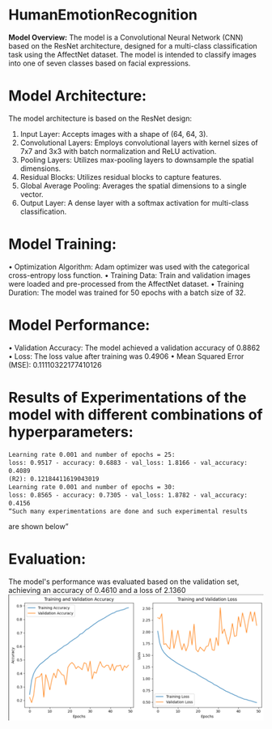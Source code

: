 # HumanEmotionRecognition
**Model Overview:**
The model is a Convolutional Neural Network (CNN) based on the ResNet architecture, designed for a multi-class classification task using the AffectNet dataset. The model is intended to classify images into one of seven classes based on facial expressions.
# Model Architecture:
The model architecture is based on the ResNet design:
1.	Input Layer: Accepts images with a shape of (64, 64, 3).
2.	Convolutional Layers: Employs convolutional layers with kernel sizes of 7x7 and 3x3 with batch normalization and ReLU activation.
3.	Pooling Layers: Utilizes max-pooling layers to downsample the spatial dimensions.
4.	Residual Blocks: Utilizes residual blocks to capture features.
5.	Global Average Pooling: Averages the spatial dimensions to a single vector.
6.	Output Layer: A dense layer with a softmax activation for multi-class classification.
# Model Training:
•	Optimization Algorithm: Adam optimizer was used with the categorical cross-entropy loss function.
•	Training Data: Train and validation images were loaded and pre-processed from the AffectNet dataset.
•	Training Duration: The model was trained for 50 epochs with a batch size of 32.
# Model Performance:
•	Validation Accuracy: The model achieved a validation accuracy of 0.8862
•	Loss: The loss value after training was 0.4906
•	Mean Squared Error (MSE): 0.11110322177410126
# Results of Experimentations of the model with different combinations of hyperparameters:

	Learning rate 0.001 and number of epochs = 25:
	loss: 0.9517 - accuracy: 0.6883 - val_loss: 1.8166 - val_accuracy: 0.4089
	(R2): 0.12184411619043019
	Learning rate 0.001 and number of epochs = 30:
	loss: 0.8565 - accuracy: 0.7305 - val_loss: 1.8782 - val_accuracy: 0.4156
	“Such many experimentations are done and such experimental results 
are shown below”

# Evaluation:
The model's performance was evaluated based on the validation set, achieving an accuracy of  0.4610 and a loss of 2.1360
![Loos_graphs](https://github.com/chandualcs/HumanEmotionRecognition/blob/main/images/loss_graphs.png)

